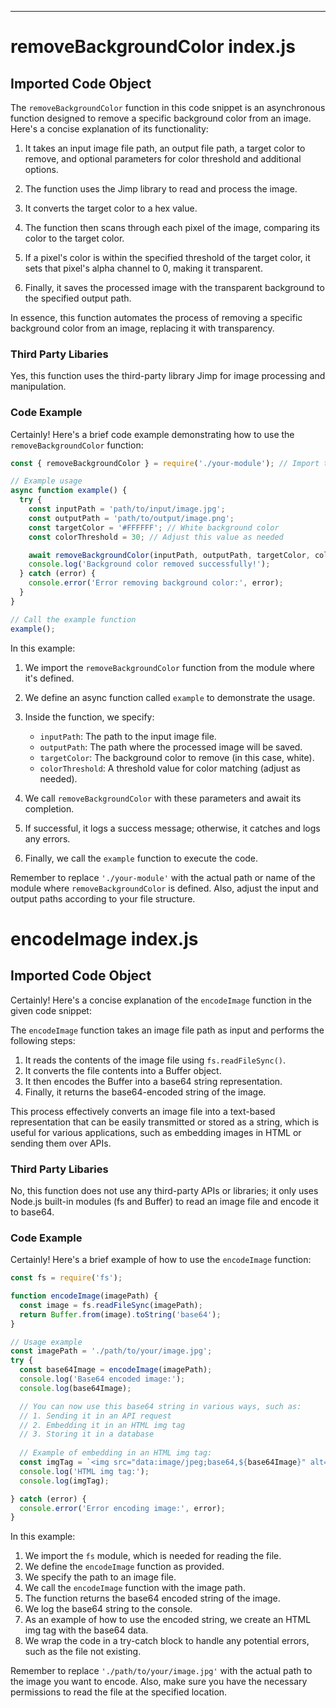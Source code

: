

  

  

  

  

  

  

  

  

  

  

  

  

  

  

  

  

  

  

  

  

  

  

  

  

  

  

  

  

  

  

  

  

  

  

  

  

  

  

  

  

  

  

  

---
# removeBackgroundColor index.js
## Imported Code Object
The `removeBackgroundColor` function in this code snippet is an asynchronous function designed to remove a specific background color from an image. Here's a concise explanation of its functionality:

1. It takes an input image file path, an output file path, a target color to remove, and optional parameters for color threshold and additional options.

2. The function uses the Jimp library to read and process the image.

3. It converts the target color to a hex value.

4. The function then scans through each pixel of the image, comparing its color to the target color.

5. If a pixel's color is within the specified threshold of the target color, it sets that pixel's alpha channel to 0, making it transparent.

6. Finally, it saves the processed image with the transparent background to the specified output path.

In essence, this function automates the process of removing a specific background color from an image, replacing it with transparency.

### Third Party Libaries

Yes, this function uses the third-party library Jimp for image processing and manipulation.

### Code Example

Certainly! Here's a brief code example demonstrating how to use the `removeBackgroundColor` function:

```javascript
const { removeBackgroundColor } = require('./your-module'); // Import the function from your module

// Example usage
async function example() {
  try {
    const inputPath = 'path/to/input/image.jpg';
    const outputPath = 'path/to/output/image.png';
    const targetColor = '#FFFFFF'; // White background color
    const colorThreshold = 30; // Adjust this value as needed

    await removeBackgroundColor(inputPath, outputPath, targetColor, colorThreshold);
    console.log('Background color removed successfully!');
  } catch (error) {
    console.error('Error removing background color:', error);
  }
}

// Call the example function
example();
```

In this example:

1. We import the `removeBackgroundColor` function from the module where it's defined.

2. We define an async function called `example` to demonstrate the usage.

3. Inside the function, we specify:
   - `inputPath`: The path to the input image file.
   - `outputPath`: The path where the processed image will be saved.
   - `targetColor`: The background color to remove (in this case, white).
   - `colorThreshold`: A threshold value for color matching (adjust as needed).

4. We call `removeBackgroundColor` with these parameters and await its completion.

5. If successful, it logs a success message; otherwise, it catches and logs any errors.

6. Finally, we call the `example` function to execute the code.

Remember to replace `'./your-module'` with the actual path or name of the module where `removeBackgroundColor` is defined. Also, adjust the input and output paths according to your file structure.

# encodeImage index.js
## Imported Code Object
Certainly! Here's a concise explanation of the `encodeImage` function in the given code snippet:

The `encodeImage` function takes an image file path as input and performs the following steps:

1. It reads the contents of the image file using `fs.readFileSync()`.
2. It converts the file contents into a Buffer object.
3. It then encodes the Buffer into a base64 string representation.
4. Finally, it returns the base64-encoded string of the image.

This process effectively converts an image file into a text-based representation that can be easily transmitted or stored as a string, which is useful for various applications, such as embedding images in HTML or sending them over APIs.

### Third Party Libaries

No, this function does not use any third-party APIs or libraries; it only uses Node.js built-in modules (fs and Buffer) to read an image file and encode it to base64.

### Code Example

Certainly! Here's a brief example of how to use the `encodeImage` function:

```javascript
const fs = require('fs');

function encodeImage(imagePath) {
  const image = fs.readFileSync(imagePath);
  return Buffer.from(image).toString('base64');
}

// Usage example
const imagePath = './path/to/your/image.jpg';
try {
  const base64Image = encodeImage(imagePath);
  console.log('Base64 encoded image:');
  console.log(base64Image);

  // You can now use this base64 string in various ways, such as:
  // 1. Sending it in an API request
  // 2. Embedding it in an HTML img tag
  // 3. Storing it in a database
  
  // Example of embedding in an HTML img tag:
  const imgTag = `<img src="data:image/jpeg;base64,${base64Image}" alt="Encoded Image">`;
  console.log('HTML img tag:');
  console.log(imgTag);

} catch (error) {
  console.error('Error encoding image:', error);
}
```

In this example:

1. We import the `fs` module, which is needed for reading the file.
2. We define the `encodeImage` function as provided.
3. We specify the path to an image file.
4. We call the `encodeImage` function with the image path.
5. The function returns the base64 encoded string of the image.
6. We log the base64 string to the console.
7. As an example of how to use the encoded string, we create an HTML img tag with the base64 data.
8. We wrap the code in a try-catch block to handle any potential errors, such as the file not existing.

Remember to replace `'./path/to/your/image.jpg'` with the actual path to the image you want to encode. Also, make sure you have the necessary permissions to read the file at the specified location.


  